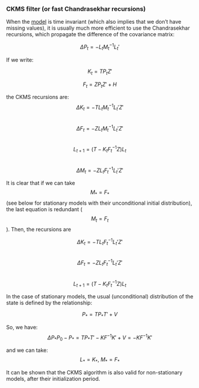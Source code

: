 ### CKMS filter (or fast Chandrasekhar recursions)

When the [model](../model.md) is time invariant (which also implies that we don’t have missing values), it is usually much more efficient to use the Chandrasekhar recursions, which propagate the difference of the covariance matrix:

$$ \Delta P_t = - L_t M_t^{-1} L_t' $$

If we write:

$$ K_t = T P_t Z' $$ 

$$ F_t = Z P_t Z' + H $$

the CKMS recursions are:
$$  \Delta K_t = -T L_t M_t^{-1} L_t' Z'$$    
$$  \Delta F_t = -Z L_t M_t^{-1} L_t' Z'$$    
$$ L_{t+1} = \left( T - K_t F_t^{-1}Z \right) L_t$$  
$$ \Delta M_t = - Z L_t F_t^{-1} L_t'Z'$$  

It is clear that if we can take
$$ M_*=F_* $$
(see below for stationary models with their unconditional initial distribution), the last equation is redundant (
$$M_t=F_t$$
). Then, the recursions are 

$$  \Delta K_t = -T L_t F_t^{-1} L_t' Z'$$    
$$  \Delta F_t = -Z L_t F_t^{-1} L_t' Z'$$    
$$ L_{t+1} = \left( T - K_t F_t^{-1}Z \right) L_t$$  

In the case of stationary models, the usual (unconditional) distribution of the state is defined by the relationship:

$$ P_* = T P_* T' + V $$  

So, we have:
$$ \Delta P_* P_0 - P_* = T P_* T' - K F^{-1} K' + V = - K F^{-1} K'$$

and we can take:
$$ L_* = K_*, \: M_* = F_* $$  

It can be shown that the CKMS algorithm is also valid for non-stationary models, after their initialization period. 
